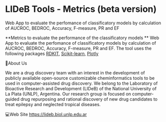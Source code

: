 # LIDeB Tools - Metrics (beta version)
Web App to evaluate the perfomance of classificatory models by calculation of AUCROC, BEDROC, Accuracy, F-measure, PR and EF

**Metrics to evaluate the performance of the classificatory models **
Web App to evaluate the perfomance of classificatory models by calculation of AUCROC, BEDROC, Accuracy, F-measure, PR and EF.
The tool uses the following packages [RDKIT](https://www.rdkit.org/docs/index.html), [Scikit-learn](https://scikit-learn.org/stable/), [Plotly](https://plotly.com/python/)
    
📌About Us

We are a drug discovery team with an interest in the development of publicly available open-source customizable cheminformatics tools to be used in computer-assisted drug discovery. We belong to the Laboratory of Bioactive Research and Development (LIDeB) of the National University of La Plata (UNLP), Argentina. Our research group is focused on computer-guided drug repurposing and rational discovery of new drug candidates to treat epilepsy and neglected tropical diseases.

💻Web Site https://lideb.biol.unlp.edu.ar
